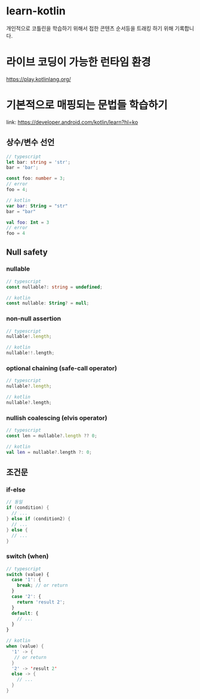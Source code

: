 # learn-kotlin
개인적으로 코틀린을 학습하기 위해서 접한 콘텐츠 순서등을 트래킹 하기 위해 기록합니다.


# 라이브 코딩이 가능한 런타임 환경
https://play.kotlinlang.org/

# 기본적으로 매핑되는 문법들 학습하기
link: https://developer.android.com/kotlin/learn?hl=ko

## 상수/변수 선언
```ts
// typescript
let bar: string = 'str';
bar = 'bar';

const foo: number = 3;
// error
foo = 4;
```

```kotlin
// kotlin
var bar: String = "str"
bar = "bar"

val foo: Int = 3
// error
foo = 4
```

## Null safety

### nullable
```ts
// typescript
const nullable?: string = undefined;
```
```kotlin
// kotlin
const nullable: String? = null;
```

### non-null assertion
```ts
// typescript
nullable!.length;
```
```kotlin
// kotlin
nullable!!.length;
```

### optional chaining (safe-call operator)
```ts
// typescript
nullable?.length;
```
```kotlin
// kotlin
nullable?.length;
```

### nullish coalescing (elvis operator)
```ts
// typescript
const len = nullable?.length ?? 0;
```
```kotlin
// kotlin
val len = nullable?.length ?: 0;
```

## 조건문
### if-else
```kt
// 동일
if (condition) {
  // ...
} else if (condition2) {
  // ...
} else {
  // ...
}
```

### switch (when)
```ts
// typescript
switch (value) {
  case '1': {
    break; // or return
  }
  case '2': {
    return 'result 2';
  }
  default: {
    // ...
  }
}
```
```kt
// kotlin
when (value) {
  '1' -> {
   // or return
  }
  '2' -> 'result 2'
  else -> {
    // ...
  }
}
```
